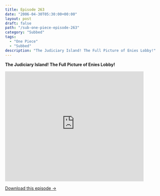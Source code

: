 ```yaml
---
title: Episode 263
date: "2006-04-30T05:30:00+00:00"
layout: post
draft: false
path: "/sub-one-piece-episode-263"
category: "Subbed"
tags:
  - "One Piece"
  - "Subbed"
description: "The Judiciary Island! The Full Picture of Enies Lobby!"
---
```


**The Judiciary Island! The Full Picture of Enies Lobby!**

<iframe width="640" height="360" src="https://www.rapidvideo.com/e/FXQHC7PFIP" frameborder="0" marginwidth=0 marginheight=0 scrolling=no allowfullscreen style="max-width:90%;"></iframe>

<a href="http://ouo.io/qs/eCodkFEQ?s=https://www.rapidvideo.com/d/FXQHC7PFIP" class="styled_a">Download this episode →</a>

